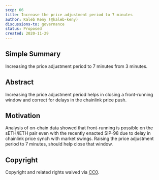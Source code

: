 ```yaml
---
sccp: 66
title: Increase the price adjustment period to 7 minutes
author: Kaleb Keny (@kaleb-keny)
discussions-to: governance
status: Proposed
created: 2020-11-29
---
```


<!--You can leave these HTML comments in your merged SCCP and delete the visible duplicate text guides, they will not appear and may be helpful to refer to if you edit it again. This is the suggested template for new SCCPs. Note that an SCCP number will be assigned by an editor. When opening a pull request to submit your SCCP, please use an abbreviated title in the filename, `sccp-draft_title_abbrev.md`. The title should be 44 characters or less.-->

## Simple Summary

<!--"If you can't explain it simply, you don't understand it well enough." Provide a simplified and layman-accessible explanation of the SCCP.-->

Increasing the  price adjustment period to 7 minutes from 3 minutes.

## Abstract

<!--A short (~200 word) description of the variable change proposed.-->

Increasing the price adjustment period helps in closing a front-running window and correct for delays in the chainlink price push. 

## Motivation

<!--The motivation is critical for SCCPs that want to update variables within Synthetix. It should clearly explain why the existing variable is not incentive aligned. SCCP submissions without sufficient motivation may be rejected outright.-->

Analysis of on-chain data showed that front-running is possible on the sETH/iETH pair even with the recently enacted SIP-98 due to delay in chainlink price synch with market swings.
Raising the price adjustment period to 7 minutes, should help close that window.

## Copyright

Copyright and related rights waived via [CC0](https://creativecommons.org/publicdomain/zero/1.0/).